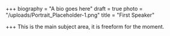 +++
biography = "A bio goes here"
draft = true
photo = "/uploads/Portrait_Placeholder-1.png"
title = "First Speaker"

+++
This is the main subject area, it is freeform for the moment.